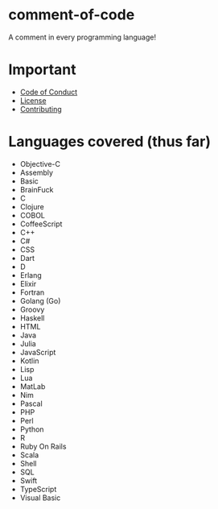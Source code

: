 # comment-of-code

A comment in every programming language!
  
# Important 

  - [Code of Conduct]
  - [License]
  - [Contributing]
  
 # Languages covered (thus far)
 
   - Objective-C
   - Assembly
   - Basic
   - BrainFuck
   - C
   - Clojure
   - COBOL
   - CoffeeScript
   - C++
   - C#
   - CSS
   - Dart 
   - D
   - Erlang
   - Elixir
   - Fortran
   - Golang (Go)
   - Groovy
   - Haskell
   - HTML
   - Java
   - Julia
   - JavaScript
   - Kotlin 
   - Lisp
   - Lua
   - MatLab
   - Nim
   - Pascal
   - PHP
   - Perl
   - Python
   - R
   - Ruby On Rails
   - Scala
   - Shell
   - SQL
   - Swift
   - TypeScript 
   - Visual Basic
   
[Code of Conduct]: https://github.com/harshhh-dev/comment-of-code/blob/master/CODE_OF_CONDUCT.md
[License]: https://github.com/harshhh-dev/comment-of-code/blob/master/LICENSE
[Contributing]: https://github.com/harshhh-dev/comment-of-code/blob/master/CONTRIBUTING.md
